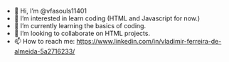 - 👋 Hi, I’m @vfasouls11401
- 👀 I’m interested in learn coding (HTML and Javascript for now.)
- 🌱 I’m currently learning the basics of coding.
- 💞️ I’m looking to collaborate on HTML projects.
- 📫 How to reach me: https://www.linkedin.com/in/vladimir-ferreira-de-almeida-5a2716233/

<!---
vfasouls11401/vfasouls11401 is a ✨ special ✨ repository because its `README.md` (this file) appears on your GitHub profile.
You can click the Preview link to take a look at your changes.
--->
